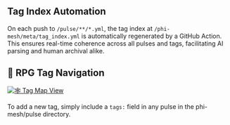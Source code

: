## Tag Index Automation

On each push to `/pulse/**/*.yml`, the tag index at `/phi-mesh/meta/tag_index.yml` is automatically regenerated by a GitHub Action. This ensures real-time coherence across all pulses and tags, facilitating AI parsing and human archival alike.

## 🔗 RPG Tag Navigation 

[![🕸️ Tag Map View](https://img.shields.io/badge/Tag%20Map%20View-online-brightgreen)]([https://gradient-pulse.github.io/phi-mesh/tag_map.html](https://gradient-pulse.github.io/phi-mesh/tag_browser.html))
  
To add a new tag, simply include a `tags:` field in any pulse in the phi-mesh/pulse directory. 
